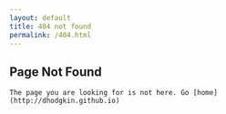 ```yaml
---
layout: default
title: 404 not found
permalink: /404.html
---
```


## Page Not Found

<div id="home">

    The page you are looking for is not here. Go [home](http://dhodgkin.github.io)

</div>
